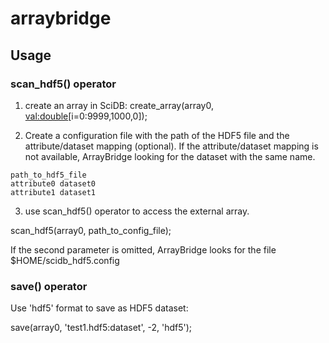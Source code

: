 # arraybridge

## Usage

### scan_hdf5() operator

1. create an array in SciDB:
create_array(array0, <val:double>[i=0:9999,1000,0]);

2. Create a configuration file with the path of the HDF5 file and the attribute/dataset mapping (optional). If the attribute/dataset mapping is not available, ArrayBridge looking for the dataset with the same name.

~~~~
path_to_hdf5_file
attribute0 dataset0
attribute1 dataset1
~~~~

3. use scan_hdf5() operator to access the external array.

scan_hdf5(array0, path_to_config_file);

If the second parameter is omitted, ArrayBridge looks for the file $HOME/scidb_hdf5.config

### save() operator

Use 'hdf5' format to save as HDF5 dataset:

save(array0, 'test1.hdf5:dataset', -2, 'hdf5');
